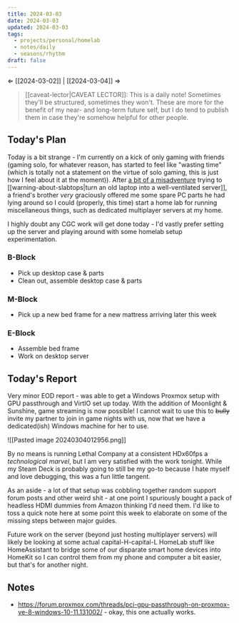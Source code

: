 ```yaml
---
title: 2024-03-03
date: 2024-03-03
updated: 2024-03-03
tags:
  - projects/personal/homelab
  - notes/daily
  - seasons/rhythm
draft: false
---
```

⇐ [[2024-03-02]] | [[2024-03-04]] ⇒

> [[caveat-lector|CAVEAT LECTOR]]: This is a daily note! Sometimes they'll be structured, sometimes they won't. These are more for the benefit of my near- and long-term future self, but I do tend to publish them in case they're somehow helpful for other people.

## Today's Plan

Today is a bit strange - I'm currently on a kick of only gaming with friends (gaming solo, for whatever reason, has started to feel like "wasting time" (which is totally not a statement on the virtue of solo gaming, this is just how I feel about it at the moment)). After [a bit of a misadventure](https://bsky.app/profile/spencer.chaoticgood.computer/post/3kljmrvqd2u2q) trying to [[warning-about-slabtops|turn an old laptop into a well-ventilated server]], a friend's brother *very* graciously offered me some spare PC parts he had lying around so I could (properly, this time) start a home lab for running miscellaneous things, such as dedicated multiplayer servers at my home.

I highly doubt any CGC work will get done today - I'd vastly prefer setting up the server and playing around with some homelab setup experimentation.

### B-Block

- Pick up desktop case & parts
- Clean out, assemble desktop case & parts

### M-Block

- Pick up a new bed frame for a new mattress arriving later this week

### E-Block

- Assemble bed frame
- Work on desktop server

## Today's Report

Very minor EOD report - was able to get a Windows Proxmox setup with GPU passthrough and VirtIO set up today. With the addition of Moonlight & Sunshine, game streaming is now possible! I cannot wait to use this to ~~bully~~ invite my partner to join in game nights with us, now that we have a dedicated(ish) Windows machine for her to use.

![[Pasted image 20240304012956.png]]

By no means is running Lethal Company at a consistent HDx60fps a *technological marvel*, but I am very satisfied with the work tonight. While my Steam Deck is probably going to still be my go-to because I hate myself and love debugging, this was a fun little tangent.

As an aside - a lot of that setup was cobbling together random support forum posts and other weird shit - at one point I spuriously bought a pack of headless HDMI dummies from Amazon thinking I'd need them. I'd like to toss a quick note here at some point this week to elaborate on some of the missing steps between major guides.

Future work on the server (beyond just hosting multiplayer servers) will likely be looking at some actual capital-H-capital-L HomeLab stuff like HomeAssistant to bridge some of our disparate smart home devices into HomeKit so I can control them from my phone and computer a bit easier, but that's for another night.

## Notes

- https://forum.proxmox.com/threads/pci-gpu-passthrough-on-proxmox-ve-8-windows-10-11.131002/ - okay, this one actually works.